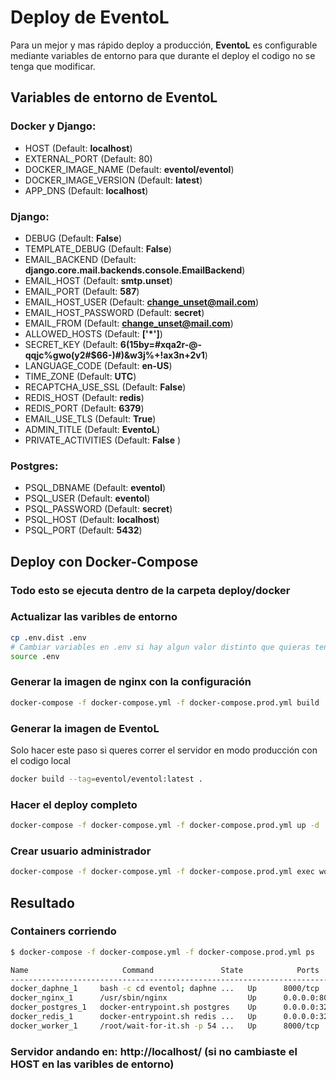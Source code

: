 # Deploy de EventoL

Para un mejor y mas rápido deploy a producción, **EventoL** es configurable mediante variables de entorno para que durante el deploy el codigo no se tenga que modificar.

## Variables de entorno de **EventoL**

### Docker y Django:
- HOST (Default: **localhost**)
- EXTERNAL_PORT (Default: 80)
- DOCKER_IMAGE_NAME (Default: **eventol/eventol**)
- DOCKER_IMAGE_VERSION (Default: **latest**)
- APP_DNS (Default: **localhost**)

### Django:
- DEBUG (Default: **False**)
- TEMPLATE_DEBUG (Default: **False**)
- EMAIL_BACKEND (Default: **django.core.mail.backends.console.EmailBackend**)
- EMAIL_HOST (Default: **smtp.unset**)
- EMAIL_PORT (Default: **587**)
- EMAIL_HOST_USER (Default: **change_unset@mail.com**)
- EMAIL_HOST_PASSWORD (Default: **secret**)
- EMAIL_FROM (Default: **change_unset@mail.com**)
- ALLOWED_HOSTS (Default: **['*']**)
- SECRET_KEY (Default: **6(15by=#xqa2r-@-qqjc%gwo(y2#$66-)#)&w3j%+!ax3n+2v1**)
- LANGUAGE_CODE (Default: **en-US**)
- TIME_ZONE (Default: **UTC**)
- RECAPTCHA_USE_SSL (Default: **False**)
- REDIS_HOST (Default: **redis**)
- REDIS_PORT (Default: **6379**)
- EMAIL_USE_TLS (Default: **True**)
- ADMIN_TITLE (Default: **EventoL**)
- PRIVATE_ACTIVITIES (Default: **False** )

### Postgres:
- PSQL_DBNAME (Default: **eventol**)
- PSQL_USER (Default: **eventol**)
- PSQL_PASSWORD (Default: **secret**)
- PSQL_HOST (Default: **localhost**)
- PSQL_PORT (Default: **5432**)

## Deploy con Docker-Compose

### Todo esto se ejecuta dentro de la carpeta **deploy/docker**

### Actualizar las varibles de entorno
```bash
cp .env.dist .env
# Cambiar variables en .env si hay algun valor distinto que quieras tener en tu entorno
source .env
```

### Generar la imagen de nginx con la configuración
```bash
docker-compose -f docker-compose.yml -f docker-compose.prod.yml build
```

### Generar la imagen de EventoL
Solo hacer este paso si queres correr el servidor en modo producción con el codigo local
```bash
docker build --tag=eventol/eventol:latest .
```

### Hacer el deploy completo
```bash
docker-compose -f docker-compose.yml -f docker-compose.prod.yml up -d
```

### Crear usuario administrador
```bash
docker-compose -f docker-compose.yml -f docker-compose.prod.yml exec worker python manage.py createsuperuser
```

## Resultado

### Containers corriendo
```bash
$ docker-compose -f docker-compose.yml -f docker-compose.prod.yml ps

Name                     Command               State            Ports
------------------------------------------------------------------------------------
docker_daphne_1     bash -c cd eventol; daphne ...   Up      8000/tcp
docker_nginx_1      /usr/sbin/nginx                  Up      0.0.0.0:80->80/tcp
docker_postgres_1   docker-entrypoint.sh postgres    Up      0.0.0.0:32790->5432/tcp
docker_redis_1      docker-entrypoint.sh redis ...   Up      0.0.0.0:32791->6379/tcp
docker_worker_1     /root/wait-for-it.sh -p 54 ...   Up      8000/tcp
```

### Servidor andando en: **http://localhost/** (si no cambiaste el HOST en las varibles de entorno)
